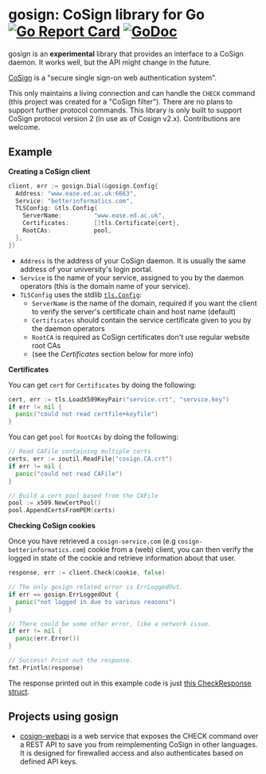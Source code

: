 # gosign: CoSign library for Go [![Go Report Card](https://goreportcard.com/badge/github.com/qaisjp/gosign)](https://goreportcard.com/report/github.com/qaisjp/gosign) [![GoDoc](https://godoc.org/github.com/qaisjp/gosign?status.svg)](https://godoc.org/github.com/qaisjp/gosign)

gosign is an **experimental** library that provides an interface to a CoSign daemon. It works well, but the API might change in the future.

[CoSign](http://weblogin.org) is a "secure single sign-on web authentication system".

This only maintains a living connection and can handle the `CHECK` command (this project was created for a "CoSign filter"). There are no plans to support further protocol
commands. This library is only built to support CoSign protocol version 2 (in use as of Cosign v2.x). Contributions are welcome.

## Example

**Creating a CoSign client**

```go
client, err := gosign.Dial(&gosign.Config{
  Address: "www.ease.ed.ac.uk:6663",
  Service: "betterinformatics.com",
  TLSConfig: &tls.Config{
    ServerName:         "www.ease.ed.ac.uk",
    Certificates:       []tls.Certificate{cert},
    RootCAs:            pool,
  },
})
```

- `Address` is the address of your CoSign daemon. It is usually the same address of your university's login portal.
- `Service` is the name of your service, assigned to you by the daemon operators (this is the domain name of your service).
- `TLSConfig` uses the stdlib [`tls.Config`](https://golang.org/pkg/crypto/tls/#Config):
  - `ServerName` is the name of the domain, required if you want the client to verify the server's certificate chain and host name (default)
  - `Certificates` should contain the service certificate given to you by the daemon operators
  - `RootCA` is required as CoSign certificates don't use regular website root CAs
  - (see the _Certificates_ section below for more info)

**Certificates**

You can get `cert` for `Certificates` by doing the following:

```go
cert, err := tls.LoadX509KeyPair("service.crt", "service.key")
if err != nil {
  panic("could not read certfile+keyfile")
}
```

You can get `pool` for `RootCAs` by doing the following:

```go
// Read CAFile containing multiple certs
certs, err := ioutil.ReadFile("cosign.CA.crt")
if err != nil {
  panic("could not read CAFile")
}

// Build a cert pool based from the CAFile
pool := x509.NewCertPool()
pool.AppendCertsFromPEM(certs)
```

**Checking CoSign cookies**

Once you have retrieved a `cosign-service.com` (e.g `cosign-betterinformatics.com`) cookie from a (web) client,
you can then verify the logged in state of the cookie and retrieve information about that user.

```go
response, err := client.Check(cookie, false)

// The only gosign related error is ErrLoggedOut.
if err == gosign.ErrLoggedOut {
  panic("not logged in due to various reasons")
}

// There could be some other error, like a network issue.
if err != nil {
  panic(err.Error())
}

// Success! Print out the response.
fmt.Println(response)
```

The response printed out in this example code is just [this CheckResponse struct](https://godoc.org/github.com/qaisjp/gosign#CheckResponse).

## Projects using gosign

- [cosign-webapi](https://github.com/qaisjp/cosign-webapi/) is a web service that exposes the CHECK command over a REST API to save you from reimplementing CoSign in other languages. It is designed for firewalled access and also authenticates based on defined API keys.
